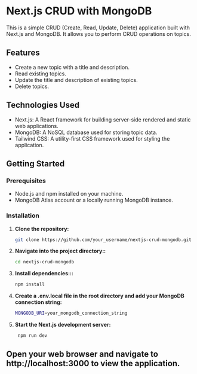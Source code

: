 # Next.js CRUD with MongoDB

This is a simple CRUD (Create, Read, Update, Delete) application built with Next.js and MongoDB. It allows you to perform CRUD operations on topics.

## Features

- Create a new topic with a title and description.
- Read existing topics.
- Update the title and description of existing topics.
- Delete topics.

## Technologies Used

- Next.js: A React framework for building server-side rendered and static web applications.
- MongoDB: A NoSQL database used for storing topic data.
- Tailwind CSS: A utility-first CSS framework used for styling the application.

## Getting Started

### Prerequisites

- Node.js and npm installed on your machine.
- MongoDB Atlas account or a locally running MongoDB instance.

### Installation

1. **Clone the repository:**

   ```bash
   git clone https://github.com/your_username/nextjs-crud-mongodb.git

2. **Navigate into the project directory::**

   ```bash
   cd nextjs-crud-mongodb  

3. **Install dependencies:::**

   ```bash
   npm install

4. **Create a .env.local file in the root directory and add your MongoDB connection string:**

   ```bash
   MONGODB_URI=your_mongodb_connection_string 

5. **Start the Next.js development server:**

   ```bash
    npm run dev

 ## Open your web browser and navigate to http://localhost:3000 to view the application.   